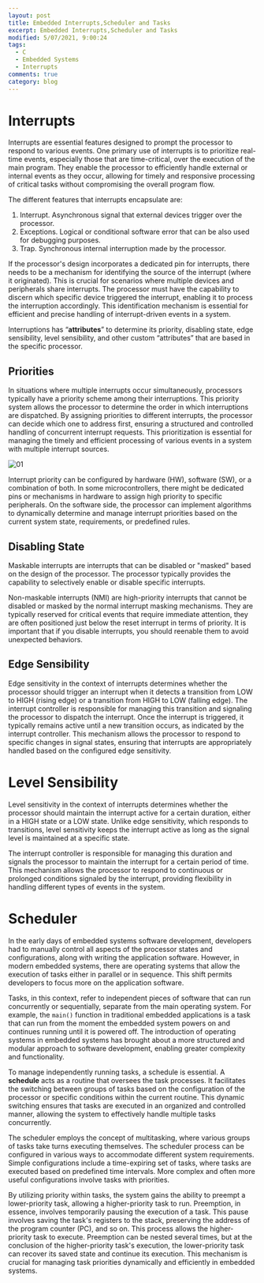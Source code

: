 ```yaml
---
layout: post
title: Embedded Interrupts,Scheduler and Tasks
excerpt: Embedded Interrupts,Scheduler and Tasks
modified: 5/07/2021, 9:00:24
tags:
  - C
  - Embedded Systems
  - Interrupts
comments: true
category: blog
---
```

# Interrupts
Interrupts are essential features designed to prompt the processor to respond to various events. One primary use of interrupts is to prioritize real-time events, especially those that are time-critical, over the execution of the main program. They enable the processor to efficiently handle external or internal events as they occur, allowing for timely and responsive processing of critical tasks without compromising the overall program flow.

The different features that interrupts encapsulate are:
1. Interrupt. Asynchronous signal that external devices trigger over the processor.
2. Exceptions. Logical or conditional software error that can be also used for debugging purposes.
3. Trap. Synchronous internal interruption made by the processor.

If the processor's design incorporates a dedicated pin for interrupts, there needs to be a mechanism for identifying the source of the interrupt (where it originated). This is crucial for scenarios where multiple devices and peripherals share interrupts. The processor must have the capability to discern which specific device triggered the interrupt, enabling it to process the interruption accordingly. This identification mechanism is essential for efficient and precise handling of interrupt-driven events in a system.

Interruptions has “**attributes**” to determine its priority, disabling state, edge sensibility, level sensibility, and other custom “attributes” that are based in the specific processor.

## Priorities

In situations where multiple interrupts occur simultaneously, processors typically have a priority scheme among their interruptions. This priority system allows the processor to determine the order in which interruptions are dispatched. By assigning priorities to different interrupts, the processor can decide which one to address first, ensuring a structured and controlled handling of concurrent interrupt requests. This prioritization is essential for managing the timely and efficient processing of various events in a system with multiple interrupt sources.

![01](https://github.com/CharlieHdzMx/CharlieHdzMx.github.io/assets/6202653/6b6bea29-e996-431f-af27-d4ef33029f88)

Interrupt priority can be configured by hardware (HW), software (SW), or a combination of both. In some microcontrollers, there might be dedicated pins or mechanisms in hardware to assign high priority to specific peripherals. On the software side, the processor can implement algorithms to dynamically determine and manage interrupt priorities based on the current system state, requirements, or predefined rules.

## Disabling State
Maskable interrupts are interrupts that can be disabled or "masked" based on the design of the processor. The processor typically provides the capability to selectively enable or disable specific interrupts.

Non-maskable interrupts (NMI) are high-priority interrupts that cannot be disabled or masked by the normal interrupt masking mechanisms. They are typically reserved for critical events that require immediate attention, they are often positioned just below the reset interrupt in terms of priority. It is important that if you disable interrupts, you should reenable them to avoid unexpected
behaviors.

## Edge Sensibility
Edge sensitivity in the context of interrupts determines whether the processor should trigger an interrupt when it detects a transition from LOW to HIGH (rising edge) or a transition from HIGH to LOW (falling edge). The interrupt controller is responsible for managing this transition and signaling the processor to dispatch the interrupt. Once the interrupt is triggered, it typically remains active until a new transition occurs, as indicated by the interrupt controller. This mechanism allows the processor to respond to specific changes in signal states, ensuring that interrupts are appropriately handled based on the configured edge sensitivity.

# Level Sensibility
Level sensitivity in the context of interrupts determines whether the processor should maintain the interrupt active for a certain duration, either in a HIGH state or a LOW state. Unlike edge sensitivity, which responds to transitions, level sensitivity keeps the interrupt active as long as the signal level is maintained at a specific state.

The interrupt controller is responsible for managing this duration and signals the processor to maintain the interrupt for a certain period of time. This mechanism allows the processor to respond to continuous or prolonged conditions signaled by the interrupt, providing flexibility in handling different types of events in the system.

# Scheduler
In the early days of embedded systems software development, developers had to manually control all aspects of the processor states and configurations, along with writing the application software. However, in modern embedded systems, there are operating systems that allow the execution of tasks either in parallel or in sequence. This shift permits developers to focus more on the application software.

Tasks, in this context, refer to independent pieces of software that can run concurrently or sequentially, separate from the main operating system. For example, the `main()` function in traditional embedded applications is a task that can run from the moment the embedded system powers on and continues running until it is powered off. The introduction of operating systems in embedded systems has brought about a more structured and modular approach to software development, enabling greater complexity and functionality.

To manage independently running tasks, a schedule is essential. A **schedule** acts as a routine that oversees the task processes. It facilitates the switching between groups of tasks based on the configuration of the processor or specific conditions within the current routine. This dynamic switching ensures that tasks are executed in an organized and controlled manner, allowing the system to effectively handle multiple tasks concurrently.

The scheduler employs the concept of multitasking, where various groups of tasks take turns executing themselves. The scheduler process can be configured in various ways to accommodate different system requirements. Simple configurations include a time-expiring set of tasks, where tasks are executed based on predefined time intervals. More complex and often more useful configurations involve tasks with priorities.

By utilizing priority within tasks, the system gains the ability to preempt a lower-priority task, allowing a higher-priority task to run. Preemption, in essence, involves temporarily pausing the execution of a task. This pause involves saving the task's registers to the stack, preserving the address of the program counter (PC), and so on. This process allows the higher-priority task to execute. Preemption can be nested several times, but at the conclusion of the higher-priority task's execution, the lower-priority task can recover its saved state and continue its execution. This mechanism is crucial for managing task priorities dynamically and efficiently in embedded systems.
